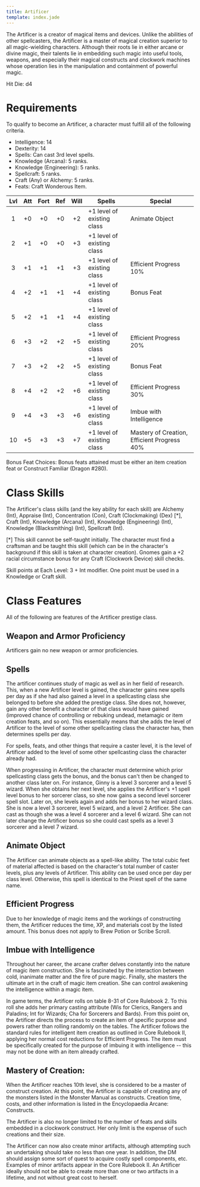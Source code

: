 ```yaml
---
title: Artificer
template: index.jade
---
```


The Artificer is a creator of magical items and devices.  Unlike the abilities of other spellcasters, the Artificer is a master of magical creation superior to all magic-wielding characters.  Although their roots lie in either arcane or divine magic, their talents lie in embedding such magic into useful tools, weapons, and especially their magical constructs and clockwork machines whose operation lies in the manipulation and containment of powerful magic.

Hit Die: d4

Requirements
============

To qualify to become an Artificer, a character must fulfill all of the following criteria.

* Intelligence:  14
* Dexterity:  14
* Spells: Can cast 3rd level spells.
* Knowledge (Arcana):  5 ranks.
* Knowledge (Engineering):  5 ranks.
* Spellcraft: 5 ranks.
* Craft (Any) or Alchemy:  5 ranks.
* Feats:  Craft Wonderous Item.

Lvl | Att | Fort | Ref | Will | Spells                     | Special
:-: | :-: | :--: | :-: | :--: | -------------------------- | -----------------
1   | +0  | +0   | +0  | +2   | +1 level of existing class | Animate Object
2   | +1  | +0   | +0  | +3   | +1 level of existing class |
3   | +1  | +1   | +1  | +3   | +1 level of existing class | Efficient Progress 10%
4   | +2  | +1   | +1  | +4   | +1 level of existing class | Bonus Feat
5   | +2  | +1   | +1  | +4   | +1 level of existing class |
6   | +3  | +2   | +2  | +5   | +1 level of existing class | Efficient Progress 20%
7   | +3  | +2   | +2  | +5   | +1 level of existing class | Bonus Feat
8   | +4  | +2   | +2  | +6   | +1 level of existing class | Efficient Progress 30%
9   | +4  | +3   | +3  | +6   | +1 level of existing class | Imbue with Intelligence
10  | +5  | +3   | +3  | +7   | +1 level of existing class | Mastery of Creation, Efficient Progress 40%

Bonus Feat Choices:  Bonus feats attained must be either an item creation feat or Construct Familiar (Dragon #280).


Class Skills
============

The Artificer's class skills (and the key ability for each skill) are Alchemy (Int), Appraise (Int), Concentration (Con), Craft (Clockmaking) (Dex) [*], Craft (Int), Knowledge (Arcana) (Int), Knowledge (Engineering) (Int),
Knowledge (Blacksmithing) (Int), Spellcraft (Int).

[*] This skill cannot be self-taught initially.  The character must find a craftsman and be taught this skill (which can be in the character's background if this skill is taken at character creation).  Gnomes gain a +2 racial circumstance bonus for any Craft (Clockwork Device) skill checks.

Skill points at Each Level: 3 + Int modifier.  One point must be used in a Knowledge or Craft skill.


Class Features
==============

All of the following are features of the Artificer prestige class.

Weapon and Armor Proficiency
----------------------------

Artificers gain no new weapon or armor proficiencies.

Spells
------

The artificer continues study of magic as well as in her field of research.  This, when a new Artificer level is gained, the character gains new spells per day as if she had also gained a level in a spellcasting class she belonged to before she added the prestige class.  She does not, however, gain any other benefit a character of that class would have gained (improved chance of controlling or rebuking undead, metamagic or item creation feats, and so on).  This essentially means that she adds the level of Artificer to the level of some other spellcasting class the character has, then determines spells per day.

For spells, feats, and other things that require a caster level, it is the level of Artificer added to the level of some other spellcasting class the character already had.

When progressing in Artificer, the character must determine which prior spellcasting class gets the bonus, and the bonus can't then be changed to another class later on.  For instance, Ginny is a level 3 sorcerer and a level 5 wizard.  When she obtains her next level, she applies the Artificer's +1 spell level bonus to her sorcerer class, so she now gains a second level sorcerer spell slot.  Later on, she levels again and adds her bonus to her wizard class.  She is now a level 3 sorcerer, level 5 wizard, and a level 2 Artificer.  She can cast as though she was a level 4 sorcerer and a level 6 wizard.  She can not later change the Artificer bonus so she could cast spells as a level 3 sorcerer and a level 7 wizard.

Animate Object
--------------

The Artificer can animate objects as a spell-like ability.  The total cubic feet of material affected is based on the character's total number of caster levels, plus any levels of Artificer.  This ability can be used once per day per class level.  Otherwise, this spell is identical to the Priest spell of the same name.

Efficient Progress
------------------

Due to her knowledge of magic items and the workings of constructing them, the Artificer reduces the time, XP, and materials cost by the listed amount.  This bonus does not apply to Brew Potion or Scribe Scroll.

Imbue with Intelligence
-----------------------

Throughout her career, the arcane crafter delves constantly into the nature of magic item construction.  She is fascinated by the interaction between cold, inanimate matter and the fire of pure magic.  Finally, she masters the ultimate art in the craft of magic item creation.  She can control awakening the intelligence within a magic item.

In game terms, the Artificer rolls on table 8-31 of Core Rulebook 2.  To this roll she adds her primary casting attribute (Wis for Clerics, Rangers and Paladins; Int for Wizards; Cha for Sorcerers and Bards).  From this point on, the Artificer directs the process to create an item of specific purpose and powers rather than rolling randomly on the tables.  The Artificer follows the standard rules for intelligent item creation as outlined in Core Rulebook II, applying her normal cost reductions for Efficient Progress.  The item must be specifically created for the purpose of imbuing it with intelligence -- this may not be done with an item already crafted.

Mastery of Creation:
--------------------

When the Artificer reaches 10th level, she is considered to be a master of construct creation.  At this point, the Artificer is capable of creating any of the monsters listed in the Monster Manual as constructs.  Creation time, costs, and other information is listed in the Encyclopaedia Arcane: Constructs.

The Artificer is also no longer limited to the number of feats and skills embedded in a clockwork construct.  Her only limit is the expense of such creations and their size.

The Artificer can now also create minor artifacts, although attempting such an undertaking should take no less than one year.  In addition, the DM should assign some sort of quest to acquire costly spell components, etc.  Examples of minor artifacts appear in the Core Rulebook II.  An Artificer ideally should not be able to create more than one or two artifacts in a lifetime, and not without great cost to herself.

